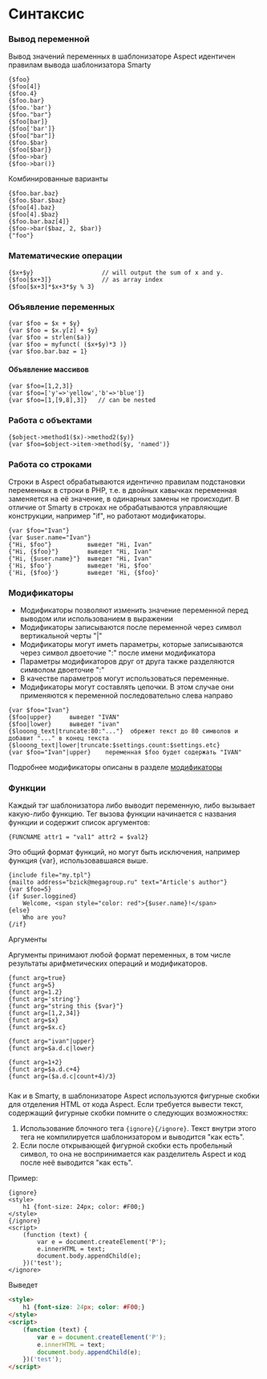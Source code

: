 Синтаксис
=========

### Вывод переменной

Вывод значений переменных в шаблонизаторе Aspect идентичен правилам вывода шаблонизатора Smarty

```smarty
{$foo}
{$foo[4]}
{$foo.4}
{$foo.bar}
{$foo.'bar'}
{$foo."bar"}
{$foo[bar]}
{$foo['bar']}
{$foo["bar"]}
{$foo.$bar}
{$foo[$bar]}
{$foo->bar}
{$foo->bar()}
```

Комбинированные варианты

```smarty
{$foo.bar.baz}
{$foo.$bar.$baz}
{$foo[4].baz}
{$foo[4].$baz}
{$foo.bar.baz[4]}
{$foo->bar($baz, 2, $bar)}
{"foo"}
```

### Математические операции

```smarty
{$x+$y}                   // will output the sum of x and y.
{$foo[$x+3]}              // as array index
{$foo[$x+3]*$x+3*$y % 3}
```

### Объявление переменных

```smarty
{var $foo = $x + $y}
{var $foo = $x.y[z] + $y}
{var $foo = strlen($a)}
{var $foo = myfunct( ($x+$y)*3 )}
{var $foo.bar.baz = 1}
```

#### Объявление массивов

```smarty
{var $foo=[1,2,3]}
{var $foo=['y'=>'yellow','b'=>'blue']}
{var $foo=[1,[9,8],3]}   // can be nested
```

### Работа с объектами

```smarty
{$object->method1($x)->method2($y)}
{var $foo=$object->item->method($y, 'named')}
```


### Работа со строками

Строки в Aspect обрабатываются идентично правилам подстановки переменных в строки в PHP, т.е. в двойных кавычках переменная заменяется на её значение, в одинарных замены не происходит.
В отличие от Smarty в строках не обрабатываются управляющие конструкции, например "if", но работают модификаторы.

```smarty
{var $foo="Ivan"}
{var $user.name="Ivan"}
{"Hi, $foo"}          выведет "Hi, Ivan"
{"Hi, {$foo}"}        выведет "Hi, Ivan"
{"Hi, {$user.name}"}  выведет "Hi, Ivan"
{'Hi, $foo'}          выведет 'Hi, $foo'
{'Hi, {$foo}'}        выведет 'Hi, {$foo}'
```

### Модификаторы

* Модификаторы позволяют изменить значение переменной перед выводом или использованием в выражении
* Модификаторы записываются после переменной через символ вертикальной черты "|"
* Модификаторы могут иметь параметры, которые записываются через символ двоеточие ":" после имени модификатора
* Параметры модификаторов друг от друга также разделяются символом двоеточие ":"
* В качестве параметров могут использоваться переменные.
* Модификаторы могут составлять цепочки. В этом случае они применяются к переменной последовательно слева направо

```smarty
{var $foo="Ivan"}
{$foo|upper}     выведет "IVAN"
{$foo|lower}     выведет "ivan"
{$looong_text|truncate:80:"..."}  обрежет текст до 80 символов и добавит "..." в конец текста
{$looong_text|lower|truncate:$settings.count:$settings.etc}
{var $foo="Ivan"|upper}    переменная $foo будет содержать "IVAN"
```

Подробнее модификаторы описаны в разделе [модификаторы](./docs/modifiers.md)

### Функции

Каждый тэг шаблонизатора либо выводит переменную, либо вызывает какую-либо функцию.
Тег вызова функции начинается с названия функции и содержит список аргументов:

```smarty
{FUNCNAME attr1 = "val1" attr2 = $val2}
```

Это общий формат функций, но могут быть исключения, например функция {var}, использовавшаяся выше.

```smarty
{include file="my.tpl"}
{mailto address="bzick@megagroup.ru" text="Article's author"}
{var $foo=5}
{if $user.loggined}
    Welcome, <span style="color: red">{$user.name}!</span>
{else}
    Who are you?
{/if}
```

Аргументы

Аргументы принимают любой формат переменных, в том числе результаты арифметических операций и модификаторов.

```smarty
{funct arg=true}
{funct arg=5}
{funct arg=1.2}
{funct arg='string'}
{funct arg="string this {$var}"}
{funct arg=[1,2,34]}
{funct arg=$x}
{funct arg=$x.c}
```

```smarty
{funct arg="ivan"|upper}
{funct arg=$a.d.c|lower}
```

```smarty
{funct arg=1+2}
{funct arg=$a.d.c+4}
{funct arg=($a.d.c|count+4)/3}
```



###

Как и в Smarty, в шаблонизаторе Aspect используются фигурные скобки для отделения HTML от кода Aspect.
Если требуется вывести текст, содержащий фигурные скобки помните о следующих возможностях:

1. Использование блочного тега `{ignore}{/ignore}`. Текст внутри этого тега не компилируется шаблонизатором и выводится "как есть".
2. Если после открывающей фигурной скобки есть пробельный символ, то она не воспринимается как разделитель Aspect и код после неё выводится "как есть".

Пример:

```smarty
{ignore}
<style>
	h1 {font-size: 24px; color: #F00;}
</style>
{/ignore}
<script>
	(function (text) {
		var e = document.createElement('P');
		e.innerHTML = text;
		document.body.appendChild(e);
	})('test');
</ignore>
```

Выведет

```html
<style>
	h1 {font-size: 24px; color: #F00;}
</style>
<script>
	(function (text) {
		var e = document.createElement('P');
		e.innerHTML = text;
		document.body.appendChild(e);
	})('test');
</script>
```